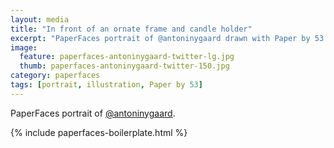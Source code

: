 ```yaml
---
layout: media
title: "In front of an ornate frame and candle holder"
excerpt: "PaperFaces portrait of @antoninygaard drawn with Paper by 53 on an iPad."
image: 
  feature: paperfaces-antoninygaard-twitter-lg.jpg
  thumb: paperfaces-antoninygaard-twitter-150.jpg
category: paperfaces
tags: [portrait, illustration, Paper by 53]
---
```


PaperFaces portrait of [@antoninygaard](http://twitter.com/antoninygaard).

{% include paperfaces-boilerplate.html %}